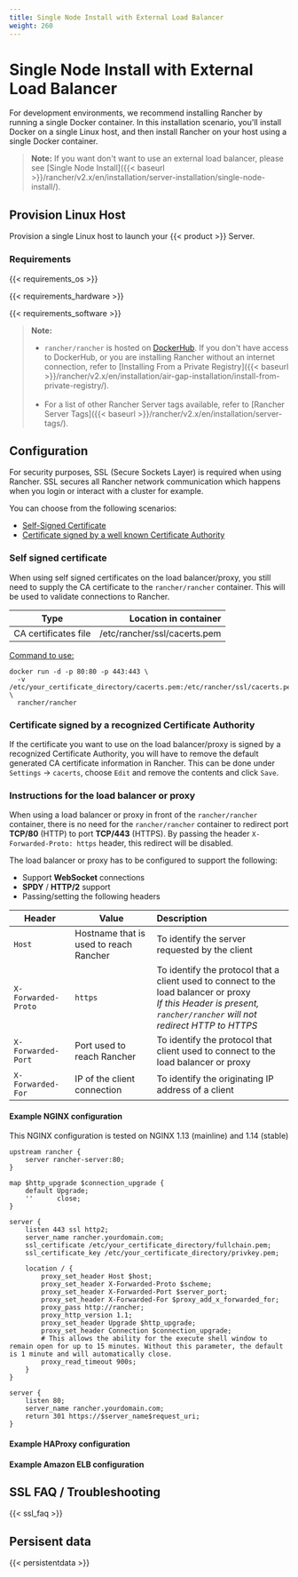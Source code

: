 ```yaml
---
title: Single Node Install with External Load Balancer
weight: 260
---
```


# Single Node Install with External Load Balancer

For development environments, we recommend installing Rancher by running a single Docker container. In this installation scenario, you'll install Docker on a single Linux host, and then install Rancher on your host using a single Docker container.

>**Note:**
> If you want don't want to use an external load balancer, please see [Single Node Install]({{< baseurl >}}/rancher/v2.x/en/installation/server-installation/single-node-install/).

## Provision Linux Host

Provision a single Linux host to launch your {{< product >}} Server.

### Requirements

{{< requirements_os >}}

{{< requirements_hardware >}}

{{< requirements_software >}}

>**Note:**
>- `rancher/rancher` is hosted on [DockerHub](https://hub.docker.com/r/rancher/rancher/tags/). If you don't have access to DockerHub, or you are installing Rancher without an internet connection, refer to [Installing From a Private Registry]({{< baseurl >}}/rancher/v2.x/en/installation/air-gap-installation/install-from-private-registry/).<br/><br/>
>- For a list of other Rancher Server tags available, refer to [Rancher Server Tags]({{< baseurl >}}/rancher/v2.x/en/installation/server-tags/).

## Configuration

For security purposes, SSL (Secure Sockets Layer) is required when using Rancher. SSL secures all Rancher network communication which happens when you login or interact with a cluster for example.

You can choose from the following scenarios:

* [Self-Signed Certificate](#self-signed-certificate)
* [Certificate signed by a well known Certificate Authority](#certificate-signed-by-a-recognized-certificate-authority)

### Self signed certificate

When using self signed certificates on the load balancer/proxy, you still need to supply the CA certificate to the `rancher/rancher` container. This will be used to validate connections to Rancher.

| Type                         |        Location in container |
| ---------------------------- | ---------------------------: |
| CA certificates file         | /etc/rancher/ssl/cacerts.pem |

<u>Command to use:</u>

```
docker run -d -p 80:80 -p 443:443 \
  -v /etc/your_certificate_directory/cacerts.pem:/etc/rancher/ssl/cacerts.pem \
  rancher/rancher
```

### Certificate signed by a recognized Certificate Authority

If the certificate you want to use on the load balancer/proxy is signed by a recognized Certificate Authority, you will have to remove the default generated CA certificate information in Rancher. This can be done under `Settings` -> `cacerts`, choose `Edit` and remove the contents and click `Save`.

### Instructions for the load balancer or proxy

When using a load balancer or proxy in front of the `rancher/rancher` container, there is no need for the `rancher/rancher` container to redirect port **TCP/80** (HTTP) to port **TCP/443** (HTTPS). By passing the header `X-Forwarded-Proto:
 https` header, this redirect will be disabled.

The load balancer or proxy has to be configured to support the following:

* Support **WebSocket** connections
* **SPDY** / **HTTP/2** support
* Passing/setting the following headers

| Header               | Value                                     | Description                                                  |
| -------------------- | ----------------------------------------- | :----------------------------------------------------------- |
| `Host`               | Hostname that is used to reach Rancher | To identify the server requested by the client               |
| `X-Forwarded-Proto`  | `https`                                   | To identify the protocol that a client used to connect to the load balancer or proxy<br />*If this Header is present, `rancher/rancher` will not redirect HTTP to HTTPS* |
| `X-Forwarded-Port`   | Port used to reach Rancher                | To identify the protocol that client used to connect to the load balancer or proxy |
| `X-Forwarded-For`    | IP of the client connection               | To identify the originating IP address of a client           |


#### Example NGINX configuration

This NGINX configuration is tested on NGINX 1.13 (mainline) and 1.14 (stable)

```
upstream rancher {
    server rancher-server:80;
}

map $http_upgrade $connection_upgrade {
    default Upgrade;
    ''      close;
}

server {
    listen 443 ssl http2;
    server_name rancher.yourdomain.com;
    ssl_certificate /etc/your_certificate_directory/fullchain.pem;
    ssl_certificate_key /etc/your_certificate_directory/privkey.pem;

    location / {
        proxy_set_header Host $host;
        proxy_set_header X-Forwarded-Proto $scheme;
        proxy_set_header X-Forwarded-Port $server_port;
        proxy_set_header X-Forwarded-For $proxy_add_x_forwarded_for;
        proxy_pass http://rancher;
        proxy_http_version 1.1;
        proxy_set_header Upgrade $http_upgrade;
        proxy_set_header Connection $connection_upgrade;
        # This allows the ability for the execute shell window to remain open for up to 15 minutes. Without this parameter, the default is 1 minute and will automatically close.
        proxy_read_timeout 900s;
    }
}

server {
    listen 80;
    server_name rancher.yourdomain.com;
    return 301 https://$server_name$request_uri;
}
```

#### Example HAProxy configuration

#### Example Amazon ELB configuration

## SSL FAQ / Troubleshooting

{{< ssl_faq >}}

## Persisent data

{{< persistentdata >}}
